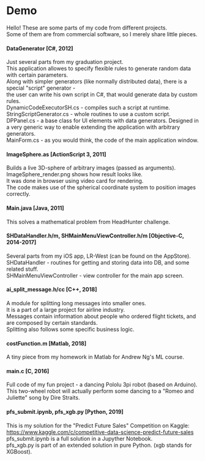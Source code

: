 # Demo
Hello! These are some parts of my code from different projects.<br>
Some of them are from commercial software, so I merely share little pieces.<br>
#### DataGenerator [C#, 2012]
Just several parts from my graduation project.<br>
This application allowes to specify flexible rules to generate random data with certain parameters.<br>
Along with simpler generators (like normally distributed data), there is a special "script" generator -<br>
the user can write his own script in C#, that would generate data by custom rules.<br>
DynamicCodeExecutorSH.cs - compiles such a script at runtime.<br>
StringScriptGenerator.cs - whole routines to use a custom script.<br>
DPPanel.cs - a base class for UI elements with data generators. Designed in a very generic way to enable extending the application with arbitrary generators.<br>
MainForm.cs - as you would think, the code of the main application window.<br>
#### ImageSphere.as [ActionScript 3, 2011]
Builds a live 3D-sphere of arbitrary images (passed as arguments).<br>
ImageSphere_render.png shows how result looks like.<br>
It was done in browser using video card for rendering.<br>
The code makes use of the spherical coordinate system to position images correctly.<br>
#### Main.java [Java, 2011]
This solves a mathematical problem from HeadHunter challenge.<br>
#### SHDataHandler.h/m, SHMainMenuViewController.h/m [Objective-C, 2014-2017]
Several parts from my iOS app, LR-West (can be found on the AppStore).<br>
SHDataHandler - routines for getting and storing data into DB, and some related stuff.<br>
SHMainMenuViewController - view controller for the main app screen.<br>
#### ai_split_message.h/cc [C++, 2018]
A module for splitting long messages into smaller ones.<br>
It is a part of a large project for airline industry.<br>
Messages contain information about people who ordered flight tickets, and are composed by certain standards.<br>
Splitting also follows some specific business logic.<br>
#### costFunction.m [Matlab, 2018]
A tiny piece from my homework in Matlab for Andrew Ng's ML course.<br>
#### main.c [C, 2016]
Full code of my fun project - a dancing Pololu 3pi robot (based on Arduino).<br>
This two-wheel robot will actually perform some dancing to a "Romeo and Juliette" song by Dire Straits.<br>
#### pfs_submit.ipynb, pfs_xgb.py [Python, 2019]
This is my solution for the "Predict Future Sales" Competition on Kaggle:<br>
https://www.kaggle.com/c/competitive-data-science-predict-future-sales<br>
pfs_submit.ipynb is a full solution in a Jupyther Notebook.<br>
pfs_xgb.py is part of an extended solution in pure Python. (xgb stands for XGBoost).<br>
